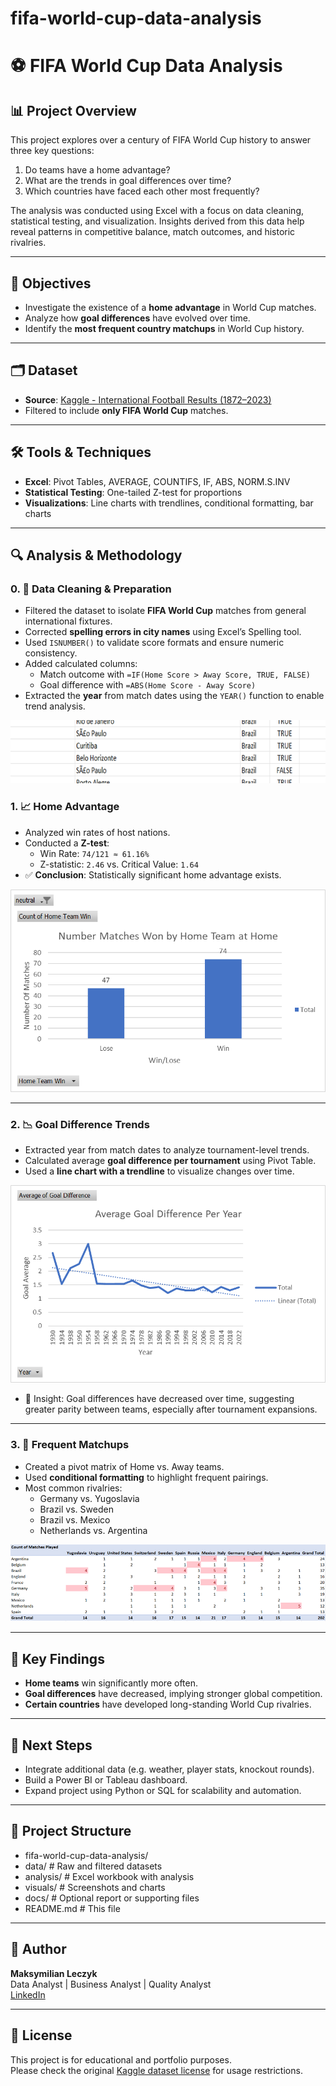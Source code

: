 # fifa-world-cup-data-analysis

# ⚽ FIFA World Cup Data Analysis

## 📊 Project Overview

This project explores over a century of FIFA World Cup history to answer three key questions:

1. Do teams have a home advantage?
2. What are the trends in goal differences over time?
3. Which countries have faced each other most frequently?

The analysis was conducted using Excel with a focus on data cleaning, statistical testing, and visualization. Insights derived from this data help reveal patterns in competitive balance, match outcomes, and historic rivalries.

---

## 🎯 Objectives

- Investigate the existence of a **home advantage** in World Cup matches.
- Analyze how **goal differences** have evolved over time.
- Identify the **most frequent country matchups** in World Cup history.

---

## 🗂 Dataset

- **Source**: [Kaggle - International Football Results (1872–2023)](https://www.kaggle.com/datasets/aissaouihamda/international-football-matches-1872-present)
- Filtered to include **only FIFA World Cup** matches.

---

## 🛠 Tools & Techniques

- **Excel**: Pivot Tables, AVERAGE, COUNTIFS, IF, ABS, NORM.S.INV
- **Statistical Testing**: One-tailed Z-test for proportions
- **Visualizations**: Line charts with trendlines, conditional formatting, bar charts

---

## 🔍 Analysis & Methodology

### 0. 🧹 Data Cleaning & Preparation

- Filtered the dataset to isolate **FIFA World Cup** matches from general international fixtures.
- Corrected **spelling errors in city names** using Excel’s Spelling tool.
- Used `ISNUMBER()` to validate score formats and ensure numeric consistency.
- Added calculated columns:
  - Match outcome with `=IF(Home Score > Away Score, TRUE, FALSE)`
  - Goal difference with `=ABS(Home Score - Away Score)`
- Extracted the **year** from match dates using the `YEAR()` function to enable trend analysis.

![Data Cleaning & Preperation](fifa-world-cup-data-analysis/visuals/Picture_1.png)

### 1. 📈 Home Advantage

- Analyzed win rates of host nations.
- Conducted a **Z-test**:
  - Win Rate: `74/121 ≈ 61.16%`
  - Z-statistic: `2.46` vs. Critical Value: `1.64`
- ✅ **Conclusion**: Statistically significant home advantage exists.

![Home Advantage Bar Chart](fifa-world-cup-data-analysis/visuals/home_advantage_bar_chart.png)

---

### 2. 📉 Goal Difference Trends

- Extracted year from match dates to analyze tournament-level trends.
- Calculated average **goal difference per tournament** using Pivot Table.
- Used a **line chart with a trendline** to visualize changes over time.

![Goal Difference Line Chart](fifa-world-cup-data-analysis/visuals/goal_diff_trendline.png)

- 🧠 Insight: Goal differences have decreased over time, suggesting greater parity between teams, especially after tournament expansions.

---

### 3. 🤝 Frequent Matchups

- Created a pivot matrix of Home vs. Away teams.
- Used **conditional formatting** to highlight frequent pairings.
- Most common rivalries:
  - Germany vs. Yugoslavia
  - Brazil vs. Sweden
  - Brazil vs. Mexico
  - Netherlands vs. Argentina

![Matchup Pivot Table](fifa-world-cup-data-analysis/visuals/matchups_pivot_table.png)

---

## 📌 Key Findings

- **Home teams** win significantly more often.
- **Goal differences** have decreased, implying stronger global competition.
- **Certain countries** have developed long-standing World Cup rivalries.

---

## 🚀 Next Steps

- Integrate additional data (e.g. weather, player stats, knockout rounds).
- Build a Power BI or Tableau dashboard.
- Expand project using Python or SQL for scalability and automation.

---

## 📁 Project Structure

- fifa-world-cup-data-analysis/
- data/ # Raw and filtered datasets
- analysis/ # Excel workbook with analysis
- visuals/ # Screenshots and charts
- docs/ # Optional report or supporting files
- README.md # This file


---

## 👤 Author

**Maksymilian Leczyk**  
Data Analyst | Business Analyst | Quality Analyst  
[LinkedIn](https://www.linkedin.com/in/maksymilian-leczyk/)  

---

## 📄 License

This project is for educational and portfolio purposes.  
Please check the original [Kaggle dataset license](https://www.kaggle.com/datasets/aissaouihamda/international-football-matches-1872-present) for usage restrictions.
